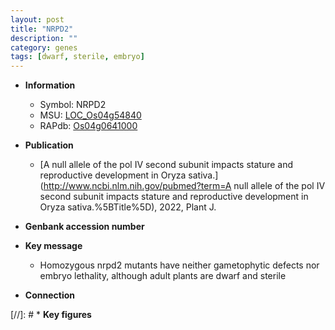 ```yaml
---
layout: post
title: "NRPD2"
description: ""
category: genes
tags: [dwarf, sterile, embryo]
---
```


* **Information**  
    + Symbol: NRPD2  
    + MSU: [LOC_Os04g54840](http://rice.uga.edu/cgi-bin/ORF_infopage.cgi?orf=LOC_Os04g54840)  
    + RAPdb: [Os04g0641000](https://rapdb.dna.affrc.go.jp/locus/?name=Os04g0641000)  

* **Publication**  
    + [A null allele of the pol IV second subunit impacts stature and reproductive development in Oryza sativa.](http://www.ncbi.nlm.nih.gov/pubmed?term=A null allele of the pol IV second subunit impacts stature and reproductive development in Oryza sativa.%5BTitle%5D), 2022, Plant J.

* **Genbank accession number**  

* **Key message**  
    + Homozygous nrpd2 mutants have neither gametophytic defects nor embryo lethality, although adult plants are dwarf and sterile

* **Connection**  

[//]: # * **Key figures**  


